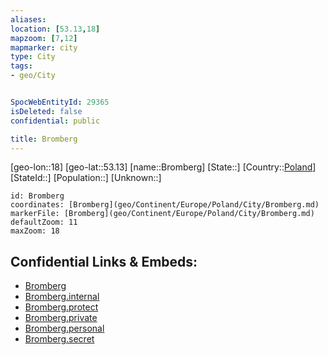 ```yaml
---
aliases: 
location: [53.13,18]
mapzoom: [7,12] 
mapmarker: city 
type: City
tags:
- geo/City


SpocWebEntityId: 29365
isDeleted: false
confidential: public

title: Bromberg
---
```

[geo-lon::18]
[geo-lat::53.13]
[name::Bromberg]
[State::]
[Country::[Poland](geo/Continent/Europe/Poland.md)]
[StateId::]
[Population::]
[Unknown::]


```leaflet
id: Bromberg
coordinates: [Bromberg](geo/Continent/Europe/Poland/City/Bromberg.md)
markerFile: [Bromberg](geo/Continent/Europe/Poland/City/Bromberg.md)
defaultZoom: 11 
maxZoom: 18
```


## Confidential Links & Embeds: 
- [Bromberg](../../../../../../_public/geo/Continent/Europe/Poland/City/Bromberg.md) 
- [Bromberg.internal](../../../../../../_internal/geo/Continent/Europe/Poland/City/Bromberg.internal.md) 
- [Bromberg.protect](../../../../../../_protect/geo/Continent/Europe/Poland/City/Bromberg.protect.md) 
- [Bromberg.private](../../../../../../_private/geo/Continent/Europe/Poland/City/Bromberg.private.md) 
- [Bromberg.personal](../../../../../../_personal/geo/Continent/Europe/Poland/City/Bromberg.personal.md) 
- [Bromberg.secret](../../../../../../_secret/geo/Continent/Europe/Poland/City/Bromberg.secret.md) 
